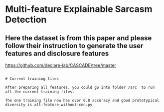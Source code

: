 # Multi-feature Explainable Sarcasm Detection


## Here the dataset is from this paper and please follow their instruction to generate the user features and disclosure features

https://github.com/declare-lab/CASCADE/tree/master
```

# Current training files

After preparing all features. you could go into folder /src  to run all the current training files.

The one training file now has over 0.8 accuracy and good prototypical diversity is all-feature-without-cnn.py 
